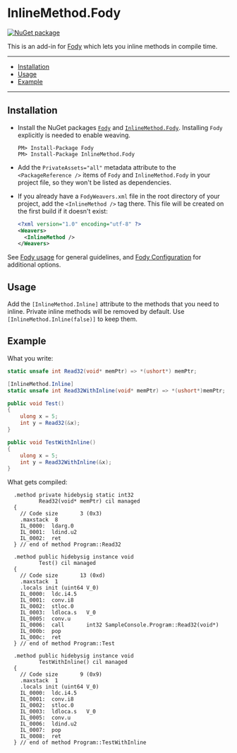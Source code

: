 # InlineMethod.Fody

[![NuGet package](https://img.shields.io/nuget/v/InlineMethod.Fody.svg?logo=NuGet)](https://www.nuget.org/packages/InlineMethod.Fody)

This is an add-in for [Fody](https://github.com/Fody/Fody) which lets you inline methods in compile time.

---

 - [Installation](#installation)
 - [Usage](#usage)
 - [Example](#example)

---

## Installation

- Install the NuGet packages [`Fody`](https://www.nuget.org/packages/Fody) and [`InlineMethod.Fody`](https://www.nuget.org/packages/InlineMethod.Fody). Installing `Fody` explicitly is needed to enable weaving.

  ```
  PM> Install-Package Fody
  PM> Install-Package InlineMethod.Fody
  ```

- Add the `PrivateAssets="all"` metadata attribute to the `<PackageReference />` items of `Fody` and `InlineMethod.Fody` in your project file, so they won't be listed as dependencies.

- If you already have a `FodyWeavers.xml` file in the root directory of your project, add the `<InlineMethod />` tag there. This file will be created on the first build if it doesn't exist:

  ```XML
  <?xml version="1.0" encoding="utf-8" ?>
  <Weavers>
    <InlineMethod />
  </Weavers>
  ```

See [Fody usage](https://github.com/Fody/Home/blob/master/pages/usage.md) for general guidelines, and [Fody Configuration](https://github.com/Fody/Home/blob/master/pages/configuration.md) for additional options.

## Usage
Add the `[InlineMethod.Inline]` attribute to the methods that you need to inline. Private inline methods will be removed by default. Use `[InlineMethod.Inline(false)]` to keep them.

## Example

What you write:

```C#
static unsafe int Read32(void* memPtr) => *(ushort*) memPtr;

[InlineMethod.Inline]
static unsafe int Read32WithInline(void* memPtr) => *(ushort*)memPtr;

public void Test()
{
    ulong x = 5;
    int y = Read32(&x);
}

public void TestWithInline()
{
    ulong x = 5;
    int y = Read32WithInline(&x);
}
```

What gets compiled:

```
  .method private hidebysig static int32 
          Read32(void* memPtr) cil managed
  {
    // Code size       3 (0x3)
    .maxstack  8
    IL_0000:  ldarg.0
    IL_0001:  ldind.u2
    IL_0002:  ret
  } // end of method Program::Read32

  .method public hidebysig instance void 
          Test() cil managed
  {
    // Code size       13 (0xd)
    .maxstack  1
    .locals init (uint64 V_0)
    IL_0000:  ldc.i4.5
    IL_0001:  conv.i8
    IL_0002:  stloc.0
    IL_0003:  ldloca.s   V_0
    IL_0005:  conv.u
    IL_0006:  call       int32 SampleConsole.Program::Read32(void*)
    IL_000b:  pop
    IL_000c:  ret
  } // end of method Program::Test

  .method public hidebysig instance void 
          TestWithInline() cil managed
  {
    // Code size       9 (0x9)
    .maxstack  1
    .locals init (uint64 V_0)
    IL_0000:  ldc.i4.5
    IL_0001:  conv.i8
    IL_0002:  stloc.0
    IL_0003:  ldloca.s   V_0
    IL_0005:  conv.u
    IL_0006:  ldind.u2
    IL_0007:  pop
    IL_0008:  ret
  } // end of method Program::TestWithInline

```
